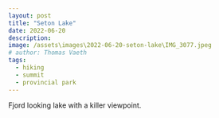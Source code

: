 ```yaml
---
layout: post
title: "Seton Lake"
date: 2022-06-20
description: 
image: /assets\images\2022-06-20-seton-lake\IMG_3077.jpeg
# author: Thomas Vaeth
tags: 
  - hiking
  - summit
  - provincial park
---
```

Fjord looking lake with a killer viewpoint.